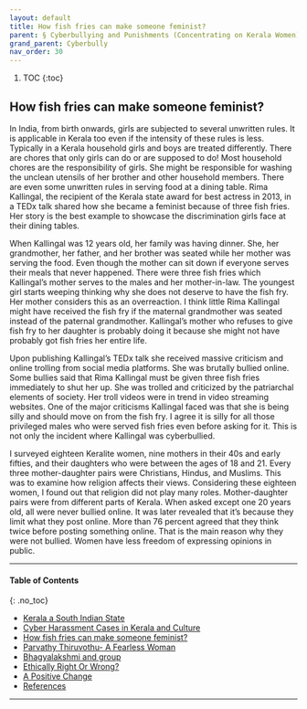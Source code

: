 ```yaml
---
layout: default
title: How fish fries can make someone feminist?
parent: § Cyberbullying and Punishments (Concentrating on Kerala Women) 
grand_parent: Cyberbully 
nav_order: 30 
---
```

<style>
.dont-break-out {
  /* These are technically the same, but use both */
  overflow-wrap: break-word;
  word-wrap: break-word;

     -ms-word-break: break-all;
  /* This is the dangerous one in WebKit, as it breaks things wherever */
  word-break: break-all;
  /* Instead use this non-standard one: */
  word-break: break-word;
}

.youtube-container {
    position: relative;
    width: 100%;
    height: 0;
    padding-bottom: 56.25%;
}
.youtube-video {
    position: absolute;
    top: 0;
    left: 0;
    width: 100%;
    height: 100%;
}

</style>

<div class="dont-break-out" markdown="1">

1. TOC
{:toc}

## How fish fries can make someone feminist?
In India, from birth onwards, girls are subjected to several unwritten rules. It is applicable in Kerala too even if the intensity of these rules is less. Typically in a Kerala household girls and boys are treated differently. There are chores that only girls can do or are supposed to do! Most household chores are the responsibility of girls. She might be responsible for washing the unclean utensils of her brother and other household members. There are even some unwritten rules in serving food at a dining table. Rima Kallingal, the recipient of the Kerala state award for best actress in 2013, in a TEDx talk shared how she became a feminist because of three fish fries. Her story is the best example to showcase the discrimination girls face at their dining tables.

When Kallingal was 12 years old, her family was having dinner. She, her grandmother, her father, and her brother was seated while her mother was serving the food. Even though the mother can sit down if everyone serves their meals that never happened. There were three fish fries which Kallingal’s mother serves to the males and her mother-in-law. The youngest girl starts weeping thinking why she does not deserve to have the fish fry. Her mother considers this as an overreaction. I think little Rima Kallingal might have received the fish fry if the maternal grandmother was seated instead of the paternal grandmother. Kallingal’s mother who refuses to give fish fry to her daughter is probably doing it because she might not have probably got fish fries her entire life.

Upon publishing Kallingal’s TEDx talk she received massive criticism and online trolling from social media platforms. She was brutally bullied online. Some bullies said that Rima Kallingal must be given three fish fries immediately to shut her up. She was trolled and criticized by the patriarchal elements of society. Her troll videos were in trend in video streaming websites. One of the major criticisms Kallingal faced was that she is being silly and should move on from the fish fry. I agree it is silly for all those privileged males who were served fish fries even before asking for it. This is not only the incident where Kallingal was cyberbullied.

I surveyed eighteen Keralite women, nine mothers in their 40s and early fifties, and their daughters who were between the ages of 18 and 21. Every three mother-daughter pairs were Christians, Hindus, and Muslims. This was to examine how religion affects their views. Considering these eighteen women, I found out that religion did not play many roles. Mother-daughter pairs were from different parts of Kerala. When asked except one 20 years old, all were never bullied online. It was later revealed that it’s because they limit what they post online. More than 76 percent agreed that they think twice before posting something online. That is the main reason why they were not bullied. Women have less freedom of expressing opinions in public.

***

#### Table of Contents
{: .no_toc}

<ul><li> <a href="/docs/cyberbully/Cyberbullying-and-Punishments-Concentrating-on-Kerala-Women-1/">Kerala a South Indian State</a></li><li> <a href="/docs/cyberbully/Cyberbullying-and-Punishments-Concentrating-on-Kerala-Women-2/">Cyber Harassment Cases in Kerala and Culture</a></li><li> <a href="/docs/cyberbully/Cyberbullying-and-Punishments-Concentrating-on-Kerala-Women-3/">How fish fries can make someone feminist?</a></li><li> <a href="/docs/cyberbully/Cyberbullying-and-Punishments-Concentrating-on-Kerala-Women-4/">Parvathy Thiruvothu- A Fearless Woman</a></li><li> <a href="/docs/cyberbully/Cyberbullying-and-Punishments-Concentrating-on-Kerala-Women-5/">Bhagyalakshmi and group</a></li><li> <a href="/docs/cyberbully/Cyberbullying-and-Punishments-Concentrating-on-Kerala-Women-6/">Ethically Right Or Wrong?</a></li><li> <a href="/docs/cyberbully/Cyberbullying-and-Punishments-Concentrating-on-Kerala-Women-7/">A Positive Change</a></li><li> <a href="/docs/cyberbully/Cyberbullying-and-Punishments-Concentrating-on-Kerala-Women-8/">References</a></li></ul>

***

</div>
